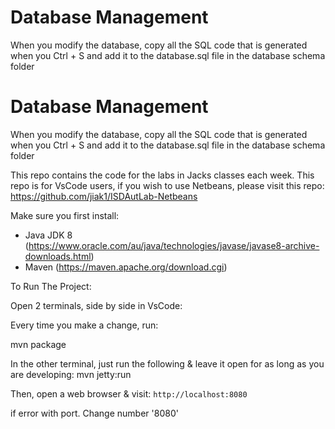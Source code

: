 # Database Management

When you modify the database, copy all the SQL code that is generated when you Ctrl + S and add it to the database.sql file in the database schema folder

# Database Management

When you modify the database, copy all the SQL code that is generated when you Ctrl + S and add it to the database.sql file in the database schema folder

This repo contains the code for the labs in Jacks classes each week. This repo is for VsCode users, if you wish to use Netbeans, please visit this repo: https://github.com/jiak1/ISDAutLab-Netbeans

Make sure you first install:

- Java JDK 8 (https://www.oracle.com/au/java/technologies/javase/javase8-archive-downloads.html)
- Maven (https://maven.apache.org/download.cgi)

To Run The Project:

Open 2 terminals, side by side in VsCode:

Every time you make a change, run:

mvn package

In the other terminal, just run the following & leave it open for as long as you are developing:
mvn jetty:run

Then, open a web browser & visit: `http://localhost:8080`

if error with port. Change number '8080'
